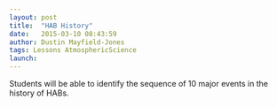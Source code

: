 ```yaml
---
layout: post
title:  "HAB History"
date:   2015-03-10 08:43:59
author: Dustin Mayfield-Jones
tags: Lessons AtmosphericScience
launch: 
---
```

Students will be able to identify the sequence of 10 major events in the history of HABs.
